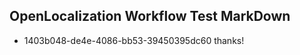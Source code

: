## OpenLocalization Workflow Test MarkDown
* 1403b048-de4e-4086-bb53-39450395dc60 thanks!

<!--HONumber=Aug16_HO4-->


